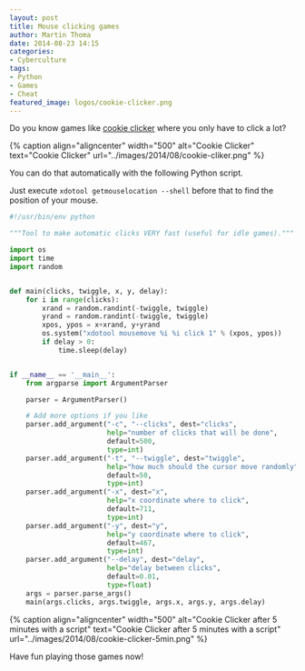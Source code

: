 ```yaml
---
layout: post
title: Mouse clicking games
author: Martin Thoma
date: 2014-08-23 14:15
categories:
- Cyberculture
tags:
- Python
- Games
- Cheat
featured_image: logos/cookie-clicker.png
---
```


Do you know games like [cookie clicker](http://orteil.dashnet.org/cookieclicker/)
where you only have to click a lot?

{% caption align="aligncenter" width="500" alt="Cookie Clicker" text="Cookie Clicker" url="../images/2014/08/cookie-cliker.png" %}

You can do that automatically with the following Python script.

Just execute `xdotool getmouselocation --shell` before that to find the
position of your mouse.

```python
#!/usr/bin/env python

"""Tool to make automatic clicks VERY fast (useful for idle games)."""

import os
import time
import random


def main(clicks, twiggle, x, y, delay):
    for i in range(clicks):
        xrand = random.randint(-twiggle, twiggle)
        yrand = random.randint(-twiggle, twiggle)
        xpos, ypos = x+xrand, y+yrand
        os.system("xdotool mousemove %i %i click 1" % (xpos, ypos))
        if delay > 0:
            time.sleep(delay)


if __name__ == '__main__':
    from argparse import ArgumentParser

    parser = ArgumentParser()

    # Add more options if you like
    parser.add_argument("-c", "--clicks", dest="clicks",
                        help="number of clicks that will be done",
                        default=500,
                        type=int)
    parser.add_argument("-t", "--twiggle", dest="twiggle",
                        help="how much should the cursor move randomly",
                        default=50,
                        type=int)
    parser.add_argument("-x", dest="x",
                        help="x coordinate where to click",
                        default=711,
                        type=int)
    parser.add_argument("-y", dest="y",
                        help="y coordinate where to click",
                        default=467,
                        type=int)
    parser.add_argument("--delay", dest="delay",
                        help="delay between clicks",
                        default=0.01,
                        type=float)
    args = parser.parse_args()
    main(args.clicks, args.twiggle, args.x, args.y, args.delay)

```

{% caption align="aligncenter" width="500" alt="Cookie Clicker after 5 minutes with a script" text="Cookie Clicker after 5 minutes with a script" url="../images/2014/08/cookie-clicker-5min.png" %}

Have fun playing those games now!